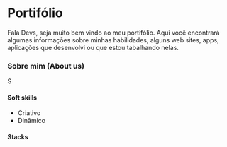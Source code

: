 # Portifólio
Fala Devs, seja muito bem vindo ao meu portifólio. Aqui você encontrará algumas informações sobre minhas habilidades, alguns web sites, apps, aplicações que desenvolvi ou que estou tabalhando nelas.

### Sobre mim (About us)
S

#### Soft skills
* Criativo
* Dinâmico

#### Stacks